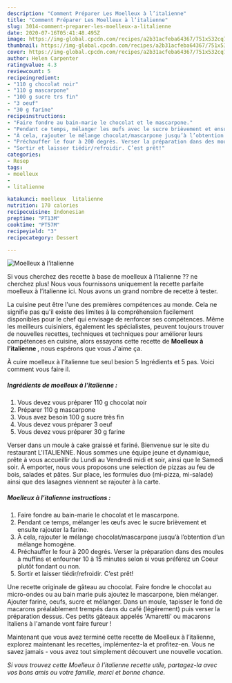 ```yaml
---
description: "Comment Préparer Les Moelleux à l’italienne"
title: "Comment Préparer Les Moelleux à l’italienne"
slug: 3014-comment-preparer-les-moelleux-a-litalienne
date: 2020-07-16T05:41:48.495Z
image: https://img-global.cpcdn.com/recipes/a2b31acfeba64367/751x532cq70/moelleux-a-litalienne-photo-principale-de-la-recette.jpg
thumbnail: https://img-global.cpcdn.com/recipes/a2b31acfeba64367/751x532cq70/moelleux-a-litalienne-photo-principale-de-la-recette.jpg
cover: https://img-global.cpcdn.com/recipes/a2b31acfeba64367/751x532cq70/moelleux-a-litalienne-photo-principale-de-la-recette.jpg
author: Helen Carpenter
ratingvalue: 4.3
reviewcount: 5
recipeingredient:
- "110 g chocolat noir"
- "110 g mascarpone"
- "100 g sucre trs fin"
- "3 oeuf"
- "30 g farine"
recipeinstructions:
- "Faire fondre au bain-marie le chocolat et le mascarpone."
- "Pendant ce temps, mélanger les œufs avec le sucre brièvement et ensuite rajouter la farine."
- "À cela, rajouter le mélange chocolat/mascarpone jusqu’à l’obtention d’un mélange homogène."
- "Préchauffer le four à 200 degrés. Verser la préparation dans des moules à muffins et enfourner 10 à 15 minutes selon si vous préférez un Coeur plutôt fondant ou non."
- "Sortir et laisser tiédir/refroidir. C’est prêt!"
categories:
- Resep
tags:
- moelleux
- 
- litalienne

katakunci: moelleux  litalienne 
nutrition: 170 calories
recipecuisine: Indonesian
preptime: "PT13M"
cooktime: "PT57M"
recipeyield: "3"
recipecategory: Dessert

---
```



![Moelleux à l’italienne](https://img-global.cpcdn.com/recipes/a2b31acfeba64367/751x532cq70/moelleux-a-litalienne-photo-principale-de-la-recette.jpg)

Si vous cherchez des recette à base de moelleux à l’italienne ?? ne cherchez plus! Nous vous fournissons uniquement la recette parfaite moelleux à l’italienne ici. Nous avons un grand nombre de recette à tester.

La cuisine peut être l'une des premières compétences au monde. Cela ne signifie pas qu'il existe des limites à la compréhension facilement disponibles pour le chef qui envisage de renforcer ses compétences. Même les meilleurs cuisiniers, également les spécialistes, peuvent toujours trouver de nouvelles recettes, techniques et techniques pour améliorer leurs compétences en cuisine, alors essayons cette recette de <strong> Moelleux à l’italienne </strong>, nous espérons que vous J'aime ça.

<!--inarticleads1-->

À cuire moelleux à l’italienne tue seul besion 5 Ingrédients et 5 pas. Voici comment vous faire il.

##### Ingrédients de moelleux à l’italienne :

1. Vous devez vous préparer 110 g chocolat noir
1. Préparer 110 g mascarpone
1. Vous avez besoin 100 g sucre très fin
1. Vous devez vous préparer 3 oeuf
1. Vous devez vous préparer 30 g farine


Verser dans un moule à cake graissé et fariné. Bienvenue sur le site du restaurant L&#39;ITALIENNE. Nous sommes une équipe jeune et dynamique, prête à vous accueillir du Lundi au Vendredi midi et soir, ainsi que le Samedi soir. À emporter, nous vous proposons une selection de pizzas au feu de bois, salades et pâtes. Sur place, les formules duo (mi-pizza, mi-salade) ainsi que des lasagnes viennent se rajouter à la carte. 

<!--inarticleads2-->

##### Moelleux à l’italienne instructions :

1. Faire fondre au bain-marie le chocolat et le mascarpone.
1. Pendant ce temps, mélanger les œufs avec le sucre brièvement et ensuite rajouter la farine.
1. À cela, rajouter le mélange chocolat/mascarpone jusqu’à l’obtention d’un mélange homogène.
1. Préchauffer le four à 200 degrés. Verser la préparation dans des moules à muffins et enfourner 10 à 15 minutes selon si vous préférez un Coeur plutôt fondant ou non.
1. Sortir et laisser tiédir/refroidir. C’est prêt!


Une recette originale de gâteau au chocolat. Faire fondre le chocolat au micro-ondes ou au bain marie puis ajoutez le mascarpone, bien mélanger. Ajouter farine, oeufs, sucre et mélanger. Dans un moule, tapisser le fond de macarons préalablement trempés dans du café (légérement) puis verser la préparation dessus. Ces petits gâteaux appelés &#39;Amaretti&#39; ou macarons Italiens à l&#39;amande vont faire fureur ! 

<!--inarticleads1-->

<p>
Maintenant que vous avez terminé cette recette de Moelleux à l’italienne, explorez maintenant les recettes, implémentez-la et profitez-en. Vous ne savez jamais - vous avez tout simplement découvert une nouvelle vocation.
</p>

<p>
<i>Si vous trouvez cette Moelleux à l’italienne recette utile, partagez-la avec vos bons amis ou votre famille, merci et bonne chance.</i>
</p>
